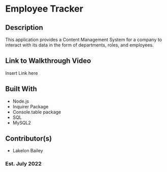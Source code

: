 # Employee Tracker 

## Description
This application provides a Content Management System for a company to interact with its data in the form of departments, roles, and employees.

## Link to Walkthrough Video
Insert Link here 

## Built With
- Node.js
- Inquirer Package
- Console.table package
- SQL
- MySQL2

## Contributor(s)
- Lakelon Bailey


### Est. July 2022